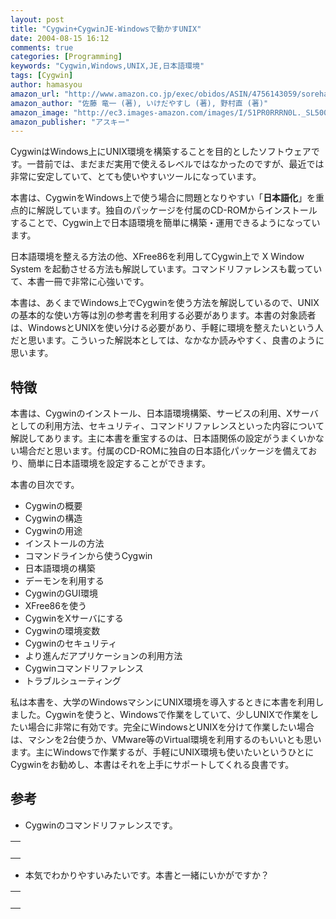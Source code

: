 ```yaml
---
layout: post
title: "Cygwin+CygwinJE-Windowsで動かすUNIX"
date: 2004-08-15 16:12
comments: true
categories: [Programming]
keywords: "Cygwin,Windows,UNIX,JE,日本語環境"
tags: [Cygwin]
author: hamasyou
amazon_url: "http://www.amazon.co.jp/exec/obidos/ASIN/4756143059/sorehabooks-22"
amazon_author: "佐藤 竜一 (著), いけだやすし (著), 野村直 (著)"
amazon_image: "http://ec3.images-amazon.com/images/I/51PR0RRRN0L._SL500_AA300_.jpg"
amazon_publisher: "アスキー"
---
```


CygwinはWindows上にUNIX環境を構築することを目的としたソフトウェアです。一昔前では、まだまだ実用で使えるレベルではなかったのですが、最近では非常に安定していて、とても使いやすいツールになっています。

本書は、CygwinをWindows上で使う場合に問題となりやすい「<strong>日本語化</strong>」を重点的に解説しています。独自のパッケージを付属のCD-ROMからインストールすることで、Cygwin上で日本語環境を簡単に構築・運用できるようになっています。

日本語環境を整える方法の他、XFree86を利用してCygwin上で X Window System を起動させる方法も解説しています。コマンドリファレンスも載っていて、本書一冊で非常に心強いです。

本書は、あくまでWindows上でCygwinを使う方法を解説しているので、UNIXの基本的な使い方等は別の参考書を利用する必要があります。本書の対象読者は、WindowsとUNIXを使い分ける必要があり、手軽に環境を整えたいという人だと思います。こういった解説本としては、なかなか読みやすく、良書のように思います。


<!-- more -->

<h2>特徴</h2>

本書は、Cygwinのインストール、日本語環境構築、サービスの利用、Xサーバとしての利用方法、セキュリティ、コマンドリファレンスといった内容について解説してあります。主に本書を重宝するのは、日本語関係の設定がうまくいかない場合だと思います。付属のCD-ROMに独自の日本語化パッケージを備えており、簡単に日本語環境を設定することができます。

本書の目次です。

<ul><li>Cygwinの概要</li><li>Cygwinの構造</li><li>Cygwinの用途</li><li>インストールの方法</li><li>コマンドラインから使うCygwin</li><li>日本語環境の構築</li><li>デーモンを利用する</li><li>CygwinのGUI環境</li><li>XFree86を使う</li><li>CygwinをXサーバにする</li><li>Cygwinの環境変数</li><li>Cygwinのセキュリティ</li><li>より進んだアプリケーションの利用方法</li><li>Cygwinコマンドリファレンス</li><li>トラブルシューティング</li></ul>

私は本書を、大学のWindowsマシンにUNIX環境を導入するときに本書を利用しました。Cygwinを使うと、Windowsで作業をしていて、少しUNIXで作業をしたい場合に非常に有効です。完全にWindowsとUNIXを分けて作業したい場合は、マシンを2台使うか、VMware等のVirtual環境を利用するのもいいとも思います。主にWindowsで作業するが、手軽にUNIX環境も使いたいというひとにCygwinをお勧めし、本書はそれを上手にサポートしてくれる良書です。

<h2>参考</h2>

+ Cygwinのコマンドリファレンスです。

<div class="rakuten"><table border="0" cellpadding="5" width="400"><tr><td valign="top"><a href="http://www.amazon.co.jp/exec/obidos/ASIN/483991169X/sorehabooks-22/" rel="external nofollow"></a><br /></td></tr></table>
</div>

+ 本気でわかりやすいみたいです。本書と一緒にいかがですか？

<div class="rakuten"><table border="0" cellpadding="5" width="400"><tr><td valign="top"><a href="http://www.amazon.co.jp/exec/obidos/ASIN/4839911959/sorehabooks-22/" rel="external nofollow"></a><br /></td></tr></table>
</div>




